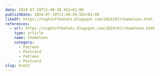 ```yaml
---
date: 2024-07-19T11:40:39.562+01:00
publishDate: 2024-07-19T11:40:39.562+01:00
likeOf: https://nightofthehats.blogspot.com/2024/07/chameleon.html
references:
  - url: https://nightofthehats.blogspot.com/2024/07/chameleon.html
    type: article
    name: Chameleon
    category:
      - Patreon
      - Postcard
      - Patreon
      - Postcard
slug: bce2z
---
```

